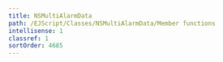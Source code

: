 ```yaml
---
title: NSMultiAlarmData
path: /EJScript/Classes/NSMultiAlarmData/Member functions
intellisense: 1
classref: 1
sortOrder: 4685
---
```





